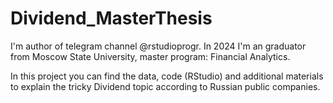 # Dividend_MasterThesis

I'm author of telegram channel @rstudioprogr. 
In 2024 I'm an graduator from Moscow State University, master program: Financial Analytics. 

In this project you can find the data, code (RStudio) and additional materials to explain the tricky Dividend topic according to Russian public companies. 

